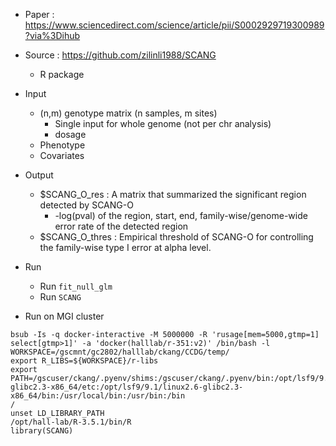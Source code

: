 - Paper : https://www.sciencedirect.com/science/article/pii/S0002929719300989?via%3Dihub
- Source : https://github.com/zilinli1988/SCANG
  - R package

- Input 
  - (n,m) genotype matrix (n samples, m sites)
    - Single input for whole genome (not per chr analysis)
    - dosage
  - Phenotype 
  - Covariates
  
- Output
  - $SCANG_O_res : A matrix that summarized the significant region detected by SCANG-O
    - -log(pval) of the region, start, end, family-wise/genome-wide error rate of the detected region
  - $SCANG_O_thres : Empirical threshold of SCANG-O for controlling the family-wise type I error at alpha level.

- Run
  - Run `fit_null_glm`
  - Run `SCANG`


- Run on MGI cluster
```
bsub -Is -q docker-interactive -M 5000000 -R 'rusage[mem=5000,gtmp=1] select[gtmp>1]' -a 'docker(halllab/r-351:v2)' /bin/bash -l
WORKSPACE=/gscmnt/gc2802/halllab/ckang/CCDG/temp/
export R_LIBS=${WORKSPACE}/r-libs
export PATH=/gscuser/ckang/.pyenv/shims:/gscuser/ckang/.pyenv/bin:/opt/lsf9/9.1/linux2.6-glibc2.3-x86_64/etc:/opt/lsf9/9.1/linux2.6-glibc2.3-x86_64/bin:/usr/local/bin:/usr/bin:/bin
/
unset LD_LIBRARY_PATH
/opt/hall-lab/R-3.5.1/bin/R
library(SCANG)
```
